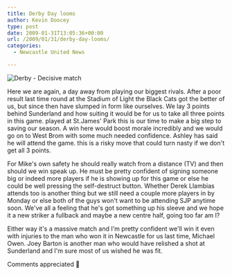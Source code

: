 ```yaml
---
title: Derby Day looms
author: Kevin Doocey
type: post
date: 2009-01-31T13:05:36+00:00
url: /2009/01/31/derby-day-looms/
categories:
  - Newcastle United News

---
```

![Derby - Decisive match](https://i.dailymail.co.uk/i/pix/2008/04_04/OwenCele_650x448.jpg)

Here we are again, a day away from playing our biggest rivals. After a poor result last time round at the Stadium of Light the Black Cats got the better of us, but since then have slumped in form like ourselves. We lay 3 points behind Sunderland and how suiting it would be for us to take all three points in this game. played at St.James' Park this is our time to make a big step to saving our season. A win here would boost morale incredibly and we would go on to West Brom with some much needed confidence. Ashley has said he will attend the game. this is a risky move that could turn nasty if we don't get all 3 points.

For Mike's own safety he should really watch from a distance (TV) and then should we win speak up. He must be pretty confident of signing someone big or indeed more players if he is showing up for this game or else he could be well pressing the self-destruct button. Whether Derek Llambias attends too is another thing but we still need a couple more players in by Monday or else both of the guys won't want to be attending SJP anytime soon. We've all a feeling that he's got something up his sleeve and we hope it a new striker a fullback and maybe a new centre half, going too far am I?

Either way it's a massive match and I'm pretty confident we'll win it even with injuries to the man who won it in Newcastle for us last time, Michael Owen. Joey Barton is another man who would have relished a shot at Sunderland and I'm sure most of us wished he was fit.

Comments appreciated 🙂
